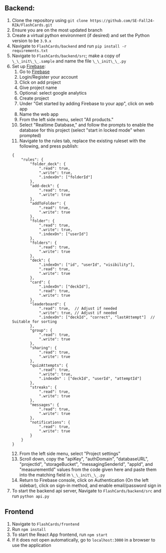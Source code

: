 ## Backend:

1. Clone the repository using `git clone https://github.com/SE-Fall24-RZA/FlashCards.git`
2. Ensure you are on the most updated branch
3. Create a virtual python environment (if desired) and set the Python version to be `3.9.x`
4.  Navigate to `FlashCards/backend` and run `pip install -r requirements.txt`
5. Navigate to `FlashCards/backend/src`; make a copy of `\_\_init\_\_.sample` and name the file `\_\_init\_\_.py`
6. Set up [Firebase](https://firebase.google.com/):
    1. Go to [Firebase](https://firebase.google.com/)
    2. Login/Register your account
    3. Click on add project
    4. Give project name
    5. Optional: select google analytics
    6. Create project
    7. Under "Get started by adding Firebase to your app", click on web app
    8. Name the web app
    9. From the left side menu, select "All products."
    10. Select "Realtime Database," and follow the prompts to enable the database for this project (select "start in locked mode" when prompted)
    11. Navigate to the rules tab, replace the existing ruleset with the following, and press publish:
    ```
    {
        "rules": {
            "folder_deck": {
                ".read": true,
                ".write": true,
                ".indexOn": ["folderId"]
            },
            "add-deck": {
                ".read": true,
                ".write": true
            },
            "addToFolder": {
                ".read": true,
                ".write": true
            },
            "folder": {
                ".read": true,
                ".write": true,
                ".indexOn": ["userId"]
            },
            "folders": {
                ".read": true,
                ".write": true
            },
            "deck": {
                ".indexOn": ["id", "userId", "visibility"],
                ".read": true,
                ".write": true
            },
            "card": {
                ".indexOn": ["deckId"],
                ".read": true,
                ".write": true
            },
            "leaderboard": {
                ".read": true,  // Adjust if needed
                ".write": true, // Adjust if needed
                ".indexOn": ["deckId", "correct", "lastAttempt"]  // Suitable for sorting
            },
            "group": {
                ".read": true,
                ".write": true
            },
            "sharing": {
                ".read": true,
                ".write": true
            },
            "quizAttempts": {
                ".read": true,
                ".write": true,
                ".indexOn" : ["deckId", "userId", "attemptId"]
            },
            "streaks": {
                ".read": true,
                ".write": true
            },
            "messages": {
                ".read": true,
                ".write": true
            },
            "notifications": {
                ".read": true,
                ".write": true
            }
        }
    }
    ```
    12. From the left side menu, select "Project settings"
    13. Scroll down, copy the "apiKey", "authDomain", "databaseURL", "projectId", "storageBucket", "messagingSenderId", "appId", and "measurementId" values from the code given here and paste them into the matching field in `\_\_init\_\_.py`
    10. Return to Firebase console, click on Authentication (On the left sidebar), click on sign-in method, and enable email/password sign in
7. To start the backend api server, Navigate to `FlashCards/backend/src` and run `python api.py`

## Frontend
1. Navigate to `FlashCards/frontend`
2. Run `npm install`
3. To start the React App frontend, run `npm start`
4. If it does not open automatically, go to `localhost:3000` in a browser to use the application
